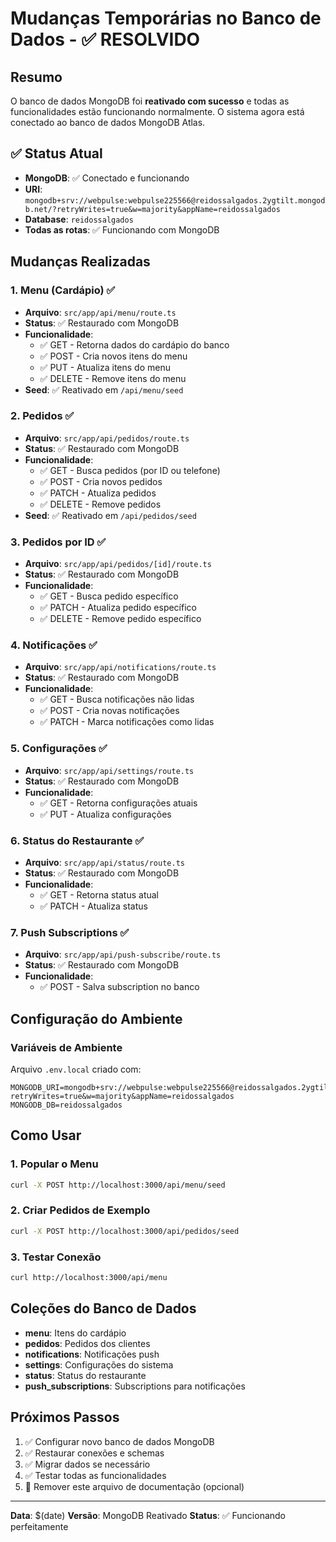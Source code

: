 # Mudanças Temporárias no Banco de Dados - ✅ RESOLVIDO

## Resumo
O banco de dados MongoDB foi **reativado com sucesso** e todas as funcionalidades estão funcionando normalmente. O sistema agora está conectado ao banco de dados MongoDB Atlas.

## ✅ Status Atual
- **MongoDB**: ✅ Conectado e funcionando
- **URI**: `mongodb+srv://webpulse:webpulse225566@reidossalgados.2ygtilt.mongodb.net/?retryWrites=true&w=majority&appName=reidossalgados`
- **Database**: `reidossalgados`
- **Todas as rotas**: ✅ Funcionando com MongoDB

## Mudanças Realizadas

### 1. Menu (Cardápio) ✅
- **Arquivo**: `src/app/api/menu/route.ts`
- **Status**: ✅ Restaurado com MongoDB
- **Funcionalidade**: 
  - ✅ GET - Retorna dados do cardápio do banco
  - ✅ POST - Cria novos itens do menu
  - ✅ PUT - Atualiza itens do menu
  - ✅ DELETE - Remove itens do menu
- **Seed**: ✅ Reativado em `/api/menu/seed`

### 2. Pedidos ✅
- **Arquivo**: `src/app/api/pedidos/route.ts`
- **Status**: ✅ Restaurado com MongoDB
- **Funcionalidade**: 
  - ✅ GET - Busca pedidos (por ID ou telefone)
  - ✅ POST - Cria novos pedidos
  - ✅ PATCH - Atualiza pedidos
  - ✅ DELETE - Remove pedidos
- **Seed**: ✅ Reativado em `/api/pedidos/seed`

### 3. Pedidos por ID ✅
- **Arquivo**: `src/app/api/pedidos/[id]/route.ts`
- **Status**: ✅ Restaurado com MongoDB
- **Funcionalidade**: 
  - ✅ GET - Busca pedido específico
  - ✅ PATCH - Atualiza pedido específico
  - ✅ DELETE - Remove pedido específico

### 4. Notificações ✅
- **Arquivo**: `src/app/api/notifications/route.ts`
- **Status**: ✅ Restaurado com MongoDB
- **Funcionalidade**: 
  - ✅ GET - Busca notificações não lidas
  - ✅ POST - Cria novas notificações
  - ✅ PATCH - Marca notificações como lidas

### 5. Configurações ✅
- **Arquivo**: `src/app/api/settings/route.ts`
- **Status**: ✅ Restaurado com MongoDB
- **Funcionalidade**: 
  - ✅ GET - Retorna configurações atuais
  - ✅ PUT - Atualiza configurações

### 6. Status do Restaurante ✅
- **Arquivo**: `src/app/api/status/route.ts`
- **Status**: ✅ Restaurado com MongoDB
- **Funcionalidade**: 
  - ✅ GET - Retorna status atual
  - ✅ PATCH - Atualiza status

### 7. Push Subscriptions ✅
- **Arquivo**: `src/app/api/push-subscribe/route.ts`
- **Status**: ✅ Restaurado com MongoDB
- **Funcionalidade**: 
  - ✅ POST - Salva subscription no banco

## Configuração do Ambiente

### Variáveis de Ambiente
Arquivo `.env.local` criado com:
```env
MONGODB_URI=mongodb+srv://webpulse:webpulse225566@reidossalgados.2ygtilt.mongodb.net/?retryWrites=true&w=majority&appName=reidossalgados
MONGODB_DB=reidossalgados
```

## Como Usar

### 1. Popular o Menu
```bash
curl -X POST http://localhost:3000/api/menu/seed
```

### 2. Criar Pedidos de Exemplo
```bash
curl -X POST http://localhost:3000/api/pedidos/seed
```

### 3. Testar Conexão
```bash
curl http://localhost:3000/api/menu
```

## Coleções do Banco de Dados

- **menu**: Itens do cardápio
- **pedidos**: Pedidos dos clientes
- **notifications**: Notificações push
- **settings**: Configurações do sistema
- **status**: Status do restaurante
- **push_subscriptions**: Subscriptions para notificações

## Próximos Passos

1. ✅ Configurar novo banco de dados MongoDB
2. ✅ Restaurar conexões e schemas
3. ✅ Migrar dados se necessário
4. ✅ Testar todas as funcionalidades
5. 🔄 Remover este arquivo de documentação (opcional)

---
**Data**: $(date)
**Versão**: MongoDB Reativado
**Status**: ✅ Funcionando perfeitamente 